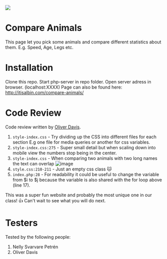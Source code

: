 ![](https://media.giphy.com/media/jKlOG7dKhAUKc/source.gif)

# Compare Animals

This page let you pick some animals and compare different statistics about them. E.g. Speed, Age, Legs etc.

# Installation

Clone this repo.
Start php-server in repo folder.
Open server adress in browser. (localhost:XXXX)
Page can also be found here: http://itisalbin.com/compare-animals/

# Code Review

Code review written by [Oliver Davis](https://github.com/DavisDavisDavis).

1. `style-index.css` - Try dividing up the CSS into different files for each section E.g one file for media queries or another for css variables.
2. `style-index.css:275` - Super small detail but when scaling down into mobile view the numbers stop being in the center.
3. `style-index.css` - When comparing two animals with two long names the text can overlap
![image](https://user-images.githubusercontent.com/89775852/140076278-9127a042-bb3d-46e3-92e0-aa9dd8fd33e2.png)
5. `style.css:210-211` - Just an empty css class 🐱  
6. `index.php:28` - For readability it could be useful to change the variable from $i to $j because the variable is also shared with the for loop above (line 17).

This was a super fun website and probably the most unique one in our class! 👍 Can't wait to see what you will do next.

# Testers

Tested by the following people:

1. Nelly Svarvare Petrén
2. Oliver Davis

